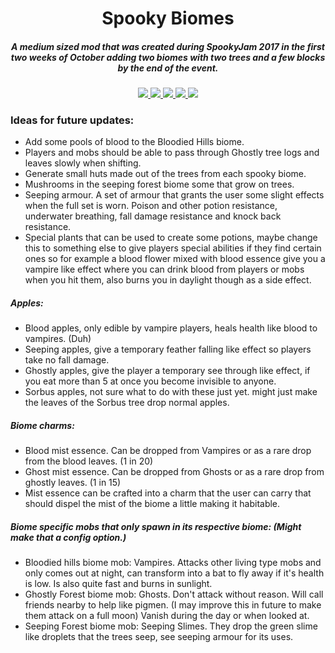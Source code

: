 <h1 align="center">Spooky Biomes</h1>  
<h5 align="center">A medium sized mod that was created during SpookyJam 2017 in the first two weeks of October adding two biomes with two trees and a few blocks by the end of the event.</h5>
    
<p align="center">
<a href="https://discord.tophatcat.dev">
    <img src="https://img.shields.io/badge/Discord-MMD-brightgreen.svg?style=flat&logo=Discord"/>
</a>

<a href="https://tophatcat.dev/">
    <img src="https://img.shields.io/badge/Website-tophatcat.dev-brightgreen.svg?style=flat"/>
</a>  

<a href="https://www.curseforge.com/minecraft/mc-mods/spooky-biomes">
    <img src="http://cf.way2muchnoise.eu/full_spooky-biomes_downloads.svg"/>
</a>

<a href="https://www.curseforge.com/minecraft/mc-mods/spooky-biomes">
    <img src="http://cf.way2muchnoise.eu/versions/Minecraft_spooky-biomes_all.svg"/>
</a>  

<a href="https://github.com/tophatcats-mods/spooky-biomes/commits/main">
    <img src="https://img.shields.io/github/last-commit/tophatcats-mods/spooky-biomes.svg">
</a>  
</p>

### Ideas for future updates:
- Add some pools of blood to the Bloodied Hills biome.
- Players and mobs should be able to pass through Ghostly tree logs and leaves slowly when shifting.
- Generate small huts made out of the trees from each spooky biome.
- Mushrooms in the seeping forest biome some that grow on trees.
- Seeping armour. A set of armour that grants the user some slight effects when the full set is worn. Poison and other potion resistance, underwater breathing, fall damage resistance and knock back resistance.
- Special plants that can be used to create some potions, maybe change this to something else to give players special abilities if they find certain ones so for example a blood flower mixed with blood essence give you a vampire like effect where you can drink blood from players or mobs when you hit them, also burns you in daylight though as a side effect.

##### Apples:
- Blood apples, only edible by vampire players, heals health like blood to vampires. (Duh)
- Seeping apples, give a temporary feather falling like effect so players take no fall damage.
- Ghostly apples, give the player a temporary see through like effect, if you eat more than 5 at once you become invisible to anyone.
- Sorbus apples, not sure what to do with these just yet. might just make the leaves of the Sorbus tree drop normal apples. 

##### Biome charms:
- Blood mist essence. Can be dropped from Vampires or as a rare drop from the blood leaves. (1 in 20)
- Ghost mist essence. Can be dropped from Ghosts or as a rare drop from ghostly leaves. (1 in 15)
- Mist essence can be crafted into a charm that the user can carry that should dispel the mist of the biome a little making it habitable.

##### Biome specific mobs that only spawn in its respective biome: (Might make that a config option.)
- Bloodied hills biome mob: Vampires. Attacks other living type mobs and only comes out at night, can transform into a bat to fly away if it's health is low. Is also quite fast and burns in sunlight.
- Ghostly Forest biome mob: Ghosts. Don't attack without reason. Will call friends nearby to help like pigmen. (I may improve this in future to make them attack on a full moon) Vanish during the day or when looked at.
- Seeping Forest biome mob: Seeping Slimes. They drop the green slime like droplets that the trees seep, see seeping armour for its uses.
